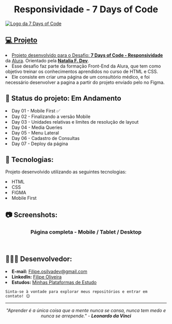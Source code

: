 <h1 align="center">Responsividade - 7 Days of Code</h1>

<a target="_blank" href="#">
<img align="center" src="https://github.com/user-attachments/assets/491b545f-33f6-48c6-9d62-ec4a1df63b38" alt="Logo da 7 Days of Code">

</hr>
</hr>

## 💻 Projeto

   <li>Projeto desenvolvido para o Desafio: <b><a href="https://7daysofcode.io/matricula/responsividade">7 Days of Code - Responsividade</b></a> da <a href="https://www.alura.com.br">Alura</a>. Orientado pela <b><a href="https://www.linkedin.com/in/natalia-f-da-silva/">Natalia F. Dev</a></b>. 
   <li>Esse desafio faz parte da formação Front-End da Alura, que tem como objetivo treinar os conhecimentos aprendidos no curso de HTML e CSS.
<br>
   <li>Ele consiste em criar uma página de um consultório médico, e foi necessário desenvolver a pagina a partir do projeto enviado pelo no Figma.

## 📌 Status do projeto: Em Andamento

<li> Day 01 - Mobile First ✅
<li> Day 02 - Finalizando a versão Mobile
<li> Day 03 - Unidades relativas e limites de resolução de layout
<li> Day 04 - Media Queries
<li> Day 05 - Menu Lateral
<li> Day 06 - Cadastro de Consultas
<li> Day 07 - Deploy da página


## 🚀 Tecnologias:

Projeto desenvolvido utilizando as seguintes tecnologias:

<li> HTML
<li> CSS
<li> FIGMA
<li> Mobile First
<br>

## 📷 Screenshots:

<div align="center">
<h3>Página completa - Mobile / Tablet / Desktop</h3><br>

</div>
      
</div>

## 👨🏻‍💻 Desenvolvedor:

<li> <b>E-mail:</b> <a href="mailto:filipe.osilvadev@gmail.com">Filipe.osilvadev@gmail.com</a>
<li> <b>LinkedIn:</b> <a href="https://www.linkedin.com/in/filipeoliveiradasilva/">Filipe Oliveira</a>
<li> <b>Estudos:</b> <a href="https://filipeoliveira-dev.github.io/Plataformas-De-Estudo/">Minhas Plataformas de Estudo</a>

    Sinta-se à vontade para explorar meus repositórios e entrar em contato! 😊

---
<p align="center">
  <i>"Aprender é a única coisa que a mente nunca se cansa, nunca tem medo e nunca se arrepende." - <b>Leonardo da Vinci</b></i>
</p>